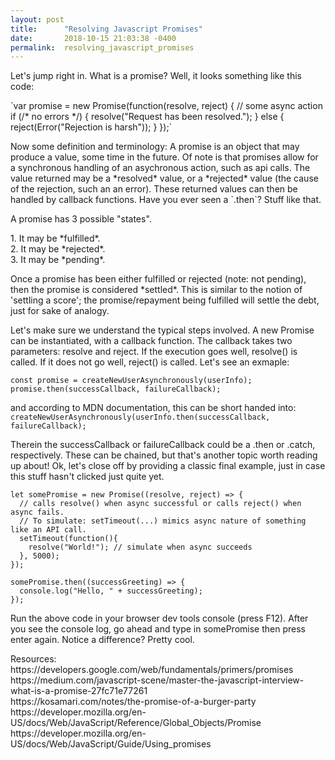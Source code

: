 ```yaml
---
layout: post
title:      "Resolving Javascript Promises"
date:       2018-10-15 21:03:38 -0400
permalink:  resolving_javascript_promises
---
```



<p>Let's jump right in. What is a promise? Well, it looks something like this code:</p>
`var promise = new Promise(function(resolve, reject) {
    // some async action
  if (/* no errors */) {
    resolve("Request has been resolved.");
  }
  else {
    reject(Error("Rejection is harsh"));
  }
});` 

<p>Now some definition and terminology: A promise is an object that may produce a value, some time in the future. Of note is that promises allow for a synchronous handling of an asychronous action, such as api calls. The value returned may be a *resolved* value, or a *rejected* value (the cause of the rejection, such an an error). These returned values can then be handled by callback functions. Have you ever seen a `.then`? Stuff like that. </p>

<p>A promise has 3 possible "states". </p>
1. It may be *fulfilled*. <br/>
2. It may be *rejected*. <br />
3. It may be *pending*.  <br />

<p>Once a promise has been either fulfilled or rejected (note: not pending), then the promise is considered *settled*. This is similar to the notion of 'settling a score'; the promise/repayment being fulfilled will settle the debt, just for sake of analogy.</p>

<p>Let's make sure we understand the typical steps involved. A new Promise can be instantiated, with a callback function. The callback takes two parameters: resolve and reject. If the execution goes well, resolve() is called. If it does not go well, reject() is called. Let's see an exmaple: </p>

```
const promise = createNewUserAsynchronously(userInfo); 
promise.then(successCallback, failureCallback);
```
and according to MDN documentation, this can be short handed into: 
`
createNewUserAsynchronously(userInfo.then(successCallback, failureCallback);
`

<p>Therein the successCallback or failureCallback could be a .then or .catch, respectively. These can be chained, but that's another topic worth reading up about! Ok, let's close off by providing a classic final example, just in case this stuff hasn't clicked just quite yet. </p>

```
let somePromise = new Promise((resolve, reject) => {
  // calls resolve() when async successful or calls reject() when async fails.
  // To simulate: setTimeout(...) mimics async nature of something like an API call. 
  setTimeout(function(){
    resolve("World!"); // simulate when async succeeds
  }, 5000);
});

somePromise.then((successGreeting) => {
  console.log("Hello, " + successGreeting);
});
```

Run the above code in your browser dev tools console (press F12). After you see the console log, go ahead and type in somePromise then press enter again. Notice a difference? Pretty cool.


<p>Resources:
<br />
https://developers.google.com/web/fundamentals/primers/promises
<br/>
https://medium.com/javascript-scene/master-the-javascript-interview-what-is-a-promise-27fc71e77261 
<br />
https://kosamari.com/notes/the-promise-of-a-burger-party
<br/>
https://developer.mozilla.org/en-US/docs/Web/JavaScript/Reference/Global_Objects/Promise
<br/>
https://developer.mozilla.org/en-US/docs/Web/JavaScript/Guide/Using_promises
</p>
